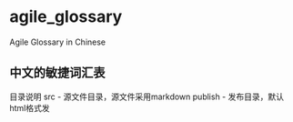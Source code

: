 # agile_glossary
Agile Glossary in Chinese
## 中文的敏捷词汇表
目录说明
src - 源文件目录，源文件采用markdown
publish - 发布目录，默认html格式发
